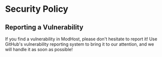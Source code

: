 # Security Policy

## Reporting a Vulnerability

If you find a vulnerability in ModHost, please don't hesitate to report it! Use GitHub's vulnerability reporting system to bring it to our attention, and we will handle it as soon as possible!
